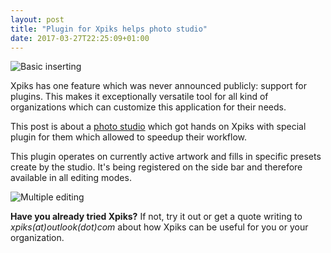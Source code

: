 ```yaml
---
layout: post
title: "Plugin for Xpiks helps photo studio"
date: 2017-03-27T22:25:09+01:00
---
```


<img alt="Basic inserting" src="{{site.url}}/images/posts/maground-demo/basic-inserting.gif" class="small-12 large-12" />

Xpiks has one feature which was never announced publicly: support for plugins. This makes it exceptionally versatile tool for all kind of organizations which can customize this application for their needs.

This post is about a <a href="https://maground.com/">photo studio</a> which got hands on Xpiks with special plugin for them which allowed to speedup their workflow.

This plugin operates on currently active artwork and fills in specific presets create by the studio. It's being registered on the side bar and therefore available in all editing modes.

<img alt="Multiple editing" src="{{site.url}}/images/posts/maground-demo/multiple-file-editing.gif" class="small-12 large-12" />

<br />

**Have you already tried Xpiks?** If not, try it out or get a quote writing to _xpiks(at)outlook(dot)com_ about how Xpiks can be useful for you or your organization.